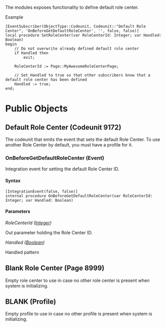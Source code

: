 The modules exposes functionality to define default role center.

Example

```
[EventSubscriber(ObjectType::Codeunit, Codeunit::"Default Role Center", 'OnBeforeGetDefaultRoleCenter', '', false, false)]
local procedure SetRoleCenter(var RoleCenterId: Integer; var Handled: Boolean)
begin
    // Do not overwrite already defined default role center
    if Handled then
        exit;
        
    RoleCenterId := Page::MyAwesomeRoleCenterPage;

    // Set Handled to true so that other subscribers know that a default role center has been defined
    Handled := true;
end;
```

# Public Objects
## Default Role Center (Codeunit 9172)

 The codeunit that emits the event that sets the default Role Center.
 To use another Role Center by default, you must have a profile for it.
 

### OnBeforeGetDefaultRoleCenter (Event) <a name="OnBeforeGetDefaultRoleCenter"></a> 

 Integration event for setting the default Role Center ID.
 

#### Syntax
```
[IntegrationEvent(false, false)]
internal procedure OnBeforeGetDefaultRoleCenter(var RoleCenterId: Integer; var Handled: Boolean)
```
#### Parameters
*RoleCenterId ([Integer](https://docs.microsoft.com/en-us/dynamics365/business-central/dev-itpro/developer/methods-auto/integer/integer-data-type))* 

Out parameter holding the Role Center ID.

*Handled ([Boolean](https://docs.microsoft.com/en-us/dynamics365/business-central/dev-itpro/developer/methods-auto/boolean/boolean-data-type))* 

Handled pattern


## Blank Role Center (Page 8999)

 Empty role center to use in case no other role center is present when system is initializing.
 


## BLANK (Profile)

 Empty profile to use in case no other profile is present when system is initializing.
 

